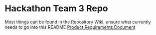 # Hackathon Team 3 Repo

Most things can be found in the Repository Wiki, unsure what currently needs to go into this README
[Product Requirements Document](https://github.com/cs-utulsa/HackathonTeam3/wiki/Product-Requirements-Document)
